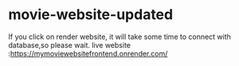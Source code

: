 # movie-website-updated
If you click on render website, it will take some time to connect with database,so please wait. 
live website :https://mymoviewebsitefrontend.onrender.com/
